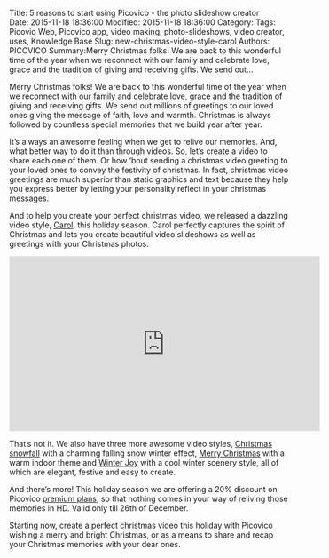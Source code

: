 
Title: 5 reasons to start using Picovico - the photo slideshow creator  
Date: 2015-11-18 18:36:00
Modified: 2015-11-18 18:36:00
Category: 
Tags: Picovio Web, Picovico app, video making, photo-slideshows, video creator, uses, Knowledge Base
Slug: new-christmas-video-style-carol
Authors: PICOVICO
Summary:Merry Christmas folks! We are back to this wonderful time of the year when we reconnect with our family and celebrate love, grace and the tradition of giving and receiving gifts. We send out...

Merry Christmas folks! We are back to this wonderful time of the year when we reconnect with our family and celebrate love, grace and the tradition of giving and receiving gifts. We send out millions of greetings to our loved ones giving the message of faith, love and warmth. Christmas is always followed by countless special memories that we build year after year.

It’s always an awesome feeling when we get to relive our memories. And, what better way to do it than through videos. So, let’s create a video to share each one of them. Or how ‘bout sending a christmas video greeting to your loved ones to convey the festivity of christmas. In fact, christmas video greetings are much superior than static graphics and text because they help you express better by letting your personality reflect in your christmas messages.  

And to help you create your perfect christmas video, we released a dazzling video style, [Carol](https://web.picovico.com/en/video/styles/carol), this holiday season. Carol perfectly captures the spirit of Christmas and lets you create beautiful video slideshows as well as greetings with your Christmas photos. 

<iframe width="560" height="315" src="https://www.youtube.com/embed/vRrSZZ2wwYA" frameborder="0" allowfullscreen></iframe>

That’s not it. We also have three more awesome video styles, [Christmas snowfall](https://web.picovico.com/en/video/styles/christmasoutdoor) with a charming falling snow winter effect, [Merry Christmas](https://web.picovico.com/en/video/styles/christmasindoor) with a warm indoor theme and [Winter Joy](https://web.picovico.com/en/video/styles/christmasoutdoor_winter) with a cool winter scenery style, all of which are elegant, festive and easy to create. 

And there’s more! This holiday season we are offering a 20% discount on Picovico [premium plans](https://web.picovico.com/en/pricing), so that nothing comes in your way of reliving those memories in HD. Valid only till 26th of December. 

Starting now, create a perfect christmas video this holiday with Picovico wishing a merry and bright Christmas, or as a means to share and recap your Christmas memories with your dear ones.
